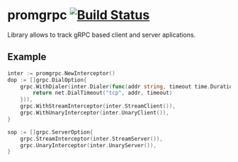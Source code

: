 # promgrpc [![Build Status](https://travis-ci.org/piotrkowalczuk/promgrpc.svg?branch=master)](https://travis-ci.org/piotrkowalczuk/promgrpc)

Library allows to track gRPC based client and server aplications.

## Example

```go
inter := promgrpc.NewInterceptor()
dop := []grpc.DialOption{
	grpc.WithDialer(inter.Dialer(func(addr string, timeout time.Duration) (net.Conn, error) {
		return net.DialTimeout("tcp", addr, timeout)
	})),
	grpc.WithStreamInterceptor(inter.StreamClient()),
	grpc.WithUnaryInterceptor(inter.UnaryClient()),
}

sop := []grpc.ServerOption{
	grpc.StreamInterceptor(inter.StreamServer()),
	grpc.UnaryInterceptor(inter.UnaryServer()),
}
```